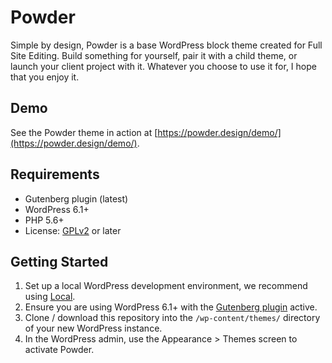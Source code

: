 # Powder

Simple by design, Powder is a base WordPress block theme created for Full Site Editing. Build something for yourself, pair it with a child theme, or launch your client project with it. Whatever you choose to use it for, I hope that you enjoy it.

## Demo

See the Powder theme in action at [https://powder.design/demo/](https://powder.design/demo/).

## Requirements

- Gutenberg plugin (latest)
- WordPress 6.1+
- PHP 5.6+
- License: [GPLv2](http://www.gnu.org/licenses/gpl-2.0.html) or later

## Getting Started

1. Set up a local WordPress development environment, we recommend using [Local](https://localwp.com/).
2. Ensure you are using WordPress 6.1+ with the [Gutenberg plugin](https://wordpress.org/plugins/gutenberg/) active.
3. Clone / download this repository into the `/wp-content/themes/` directory of your new WordPress instance.
4. In the WordPress admin, use the Appearance > Themes screen to activate Powder.

